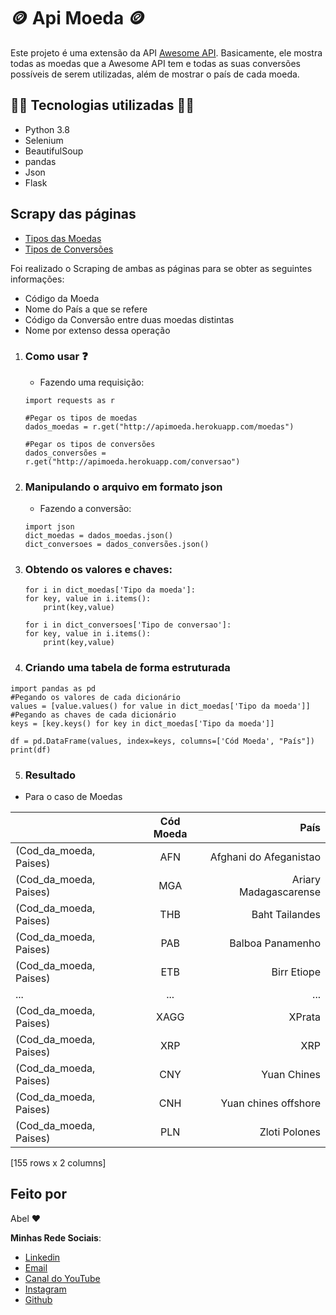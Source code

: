 # 🪙  Api Moeda 🪙 

Este projeto é uma extensão da API [Awesome API](https://docs.awesomeapi.com.br). 
Basicamente, ele mostra todas as moedas que a Awesome API tem e todas as suas conversões possíveis de serem utilizadas, além de mostrar o país de cada moeda.
## 🧑‍💻 Tecnologias utilizadas 🧑‍💻
* Python 3.8
* Selenium
* BeautifulSoup
* pandas
* Json
* Flask

## Scrapy das páginas
* [Tipos das Moedas](https://economia.awesomeapi.com.br/xml/available/uniq)
* [Tipos de Conversões](https://economia.awesomeapi.com.br/xml/available)

 Foi realizado o Scraping de ambas as páginas para se obter as seguintes informações: 

 * Código da Moeda
 * Nome do País a que se refere
 * Código da Conversão entre duas moedas distintas
 * Nome por extenso dessa operação


1. ### Como usar ❓
    * Fazendo uma requisição:
    ```
    import requests as r

    #Pegar os tipos de moedas
    dados_moedas = r.get("http://apimoeda.herokuapp.com/moedas")

    #Pegar os tipos de conversões
    dados_conversões =  r.get("http://apimoeda.herokuapp.com/conversao")
    ```
2. ### Manipulando o arquivo em formato json
    * Fazendo a conversão:
    ```
    import json
    dict_moedas = dados_moedas.json()
    dict_conversoes = dados_conversões.json()
    ```
3. ### Obtendo os valores e chaves:
    ```
    for i in dict_moedas['Tipo da moeda']:
    for key, value in i.items():
        print(key,value)

    for i in dict_conversoes['Tipo de conversao']:
    for key, value in i.items():
        print(key,value)
    ```
4. ### Criando uma tabela de forma estruturada
```
import pandas as pd
#Pegando os valores de cada dicionário
values = [value.values() for value in dict_moedas['Tipo da moeda']]
#Pegando as chaves de cada dicionário
keys = [key.keys() for key in dict_moedas['Tipo da moeda']]

df = pd.DataFrame(values, index=keys, columns=['Cód Moeda', "País"])
print(df)
```
5. ### Resultado 
* Para o caso de Moedas

|   |      Cód Moeda      |  País |
|----------|:-------------:|------:|
|(Cod_da_moeda, Paises)  |   AFN | Afghani do Afeganistao
(Cod_da_moeda, Paises)   |   MGA |  Ariary Madagascarense
(Cod_da_moeda, Paises)   |   THB |         Baht Tailandes
(Cod_da_moeda, Paises)   |   PAB |       Balboa Panamenho
(Cod_da_moeda, Paises)   |   ETB |            Birr Etiope
...                      |    ...|                     ...
(Cod_da_moeda, Paises)   |   XAGG|                  XPrata
(Cod_da_moeda, Paises)   |    XRP|                     XRP
(Cod_da_moeda, Paises)   |    CNY|             Yuan Chines
(Cod_da_moeda, Paises)   |    CNH|    Yuan chines offshore
(Cod_da_moeda, Paises)   |    PLN|           Zloti Polones

[155 rows x 2 columns]

## Feito por
Abel ❤️

__Minhas Rede Sociais__:
* [Linkedin](https://www.linkedin.com/in/abel-rapha-data-science/)
* [Email](contato@abelrapha.com)
* [Canal do YouTube](https://www.youtube.com/channel/UCwA0jaKFfgyOUrWx5CN_Nzw) 
* [Instagram](https://www.instagram.com/abel_rapha/)
* [Github](https://github.com/AbelRapha)
